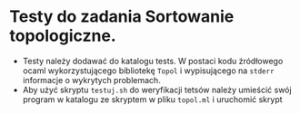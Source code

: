 # Testy do zadania Sortowanie topologiczne.

- Testy należy dodawać do katalogu tests. W postaci kodu źródłowego ocaml wykorzystującego bibliotekę `Topol` i wypisującego na `stderr` informacje o wykrytych problemach.
- Aby użyć skryptu `testuj.sh` do weryfikacji tetsów należy umieścić swój program w katalogu ze skryptem w pliku `topol.ml` i uruchomić skrypt
